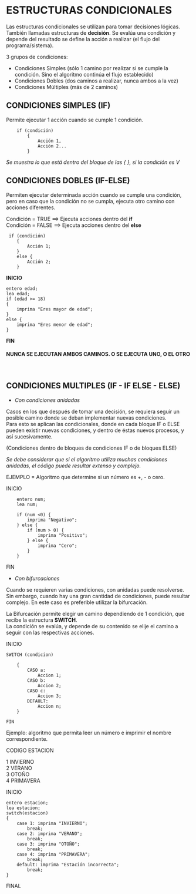 # ESTRUCTURAS CONDICIONALES

Las estructuras condicionales se utilizan para tomar decisiones lógicas.  
También llamadas estructuras de **decisión**. 
Se evalúa una condición y depende del resultado se define la acción a realizar (el flujo del programa/sistema). 

3 grupos de condiciones: 
* Condiciones Simples (sólo 1 camino por realizar si se cumple la condición. Sino el algoritmo continúa el flujo establecido)
* Condiciones Dobles (dos caminos a realizar, nunca ambos a la vez)
* Condiciones Múltiples (más de 2 caminos)

## CONDICIONES SIMPLES (IF)
Permite ejecutar 1 acción cuando se cumple 1 condición. 
 
```
    if (condición)  
        {  
            Acción 1,  
            Acción 2...  
        }  
```
 
 *Se muestra lo que está dentro del bloque de las { }, si la condición es V*

## CONDICIONES DOBLES (IF-ELSE) 

Permiten ejecutar determinada acción cuando se cumple una condición, pero en caso que la condición no se cumpla, ejecuta otro camino con acciones diferentes. 
 
 Condición = TRUE ==> Ejecuta acciones dentro del **if**  
 Condición = FALSE ==> Ejecuta acciones dentro del **else**

```  
 if (condición)  
    {  
        Acción 1;  
    }  
    else {   
        Acción 2;  
    }  
```       
 
**INICIO**   

    entero edad;   
    lea edad;
    if (edad >= 18)  
    {  
        imprima "Eres mayor de edad";  
    }  
    else {  
        imprima "Eres menor de edad";  
    }

**FIN** 

#### **NUNCA SE EJECUTAN AMBOS CAMINOS. O SE EJECUTA UNO, O EL OTRO** 
<br> 

## CONDICIONES MULTIPLES (IF - IF ELSE - ELSE) 
*  *Con condiciones anidadas*

Casos en los que después de tomar una decisión, se requiera seguir un posible camino donde se deban implementar nuevas condiciones.  
Para esto se aplican las condicionales, donde en cada bloque IF o ELSE pueden existir nuevas condiciones, y dentro de éstas nuevos procesos, y así sucesivamente.  
 
(Condiciones dentro de bloques de condiciones IF o de bloques ELSE)

*Se debe considerar que si el algoritmo utiliza muchas condiciones anidadas, el código puede resultar extenso y complejo.*

EJEMPLO = Algoritmo que determine si un número es +, - o cero.


INICIO   
```
    entero num;  
    lea num;  

    if (num <0) {  
        imprima "Negativo";  
    } else {  
        if (num > 0) {  
            imprima "Positivo";  
        } else {  
            imprima "Cero";  
        }  
    }
```
FIN   
 

 *  *Con bifurcaciones*

 Cuando se requieren varias condiciones, con anidadas puede resolverse.  
 Sin embargo, cuando hay una gran cantidad de condiciones, puede resultar complejo. En este caso es preferible utilizar la bifurcación. 

 La Bifurcación permite elegir un camino dependiendo de 1 condición, que recibe la estructura **SWITCH**.   
 La condición se evalúa, y depende de su contenido se elije el camino a seguir con las respectivas acciones.   

INICIO  
```
SWITCH (condicion) 
  
    {  
        CASO a:  
            Accion 1;  
        CASO b:  
            Accion 2;  
        CASO c:  
            Accion 3;  
        DEFAULT:  
            Accion n;  
    }

FIN 
```
  
Ejemplo: algoritmo que permita leer un número e imprimir el nombre correspondiente.  

CODIGO   ESTACION

1       INVIERNO  
2       VERANO  
3       OTOÑO  
4       PRIMAVERA  

INICIO

    entero estacion;
    lea estacion;
    switch(estacion) 
    {
        case 1: imprima "INVIERNO";
            break;  
        case 2: imprima "VERANO";
            break; 
        case 3: imprima "OTOÑO";
            break; 
        case 4: imprima "PRIMAVERA";
            break; 
        default: imprima "Estación incorrecta";
            break;
    }

FINAL
